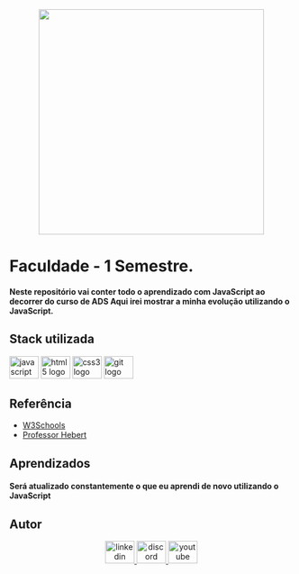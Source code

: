 <div align="center">
  <img height="400" src="https://user-images.githubusercontent.com/102567706/185636255-f3b57fbb-4374-4d5d-a36b-98dde0ca649a.png"  />
</div>

# Faculdade - 1 Semestre.

#### Neste repositório vai conter todo o aprendizado com JavaScript ao decorrer do curso de ADS Aqui irei mostrar a minha evolução utilizando o JavaScript.


## Stack utilizada

<div align="left">
  <img src="https://cdn.jsdelivr.net/gh/devicons/devicon/icons/javascript/javascript-original.svg" height="40" width="52" alt="javascript logo"  />
  <img src="https://cdn.jsdelivr.net/gh/devicons/devicon/icons/html5/html5-original.svg" height="40" width="52" alt="html5 logo"  />
  <img src="https://cdn.jsdelivr.net/gh/devicons/devicon/icons/css3/css3-original.svg" height="40" width="52" alt="css3 logo"  />
  <img src="https://cdn.jsdelivr.net/gh/devicons/devicon/icons/git/git-original.svg" height="40" width="52" alt="git logo"  />
</div>

###


## Referência

 - [W3Schools](https://www.w3schools.com/js/default.asp)
 - [Professor Hebert](https://github.com/hebertphp)


## Aprendizados

#### Será atualizado constantemente o que eu aprendi de novo utilizando o JavaScript

## Autor

<div align="center">
  <a href="https://www.linkedin.com/in/kaikyelbermsousa/" target="_blank">
    <img src="https://raw.githubusercontent.com/maurodesouza/profile-readme-generator/master/src/assets/icons/social/linkedin/default.svg" width="52" height="40" alt="linkedin logo"  />
  </a>
  <a href="discord.com/users/piclzdeveloper#8123" target="_blank">
    <img src="https://raw.githubusercontent.com/maurodesouza/profile-readme-generator/master/src/assets/icons/social/discord/default.svg" width="52" height="40" alt="discord logo"  />
  </a>
  <a href="https://www.youtube.com/channel/UCMtKpW-B6FqgYL9YE35YZ7g" target="_blank">
    <img src="https://raw.githubusercontent.com/maurodesouza/profile-readme-generator/master/src/assets/icons/social/youtube/default.svg" width="52" height="40" alt="youtube logo"  />
  </a>
</div>
